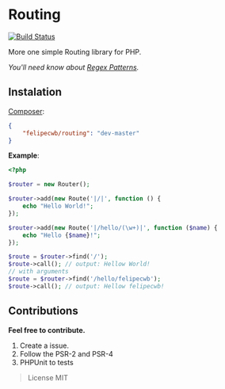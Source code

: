Routing
=======

[![Build Status](https://travis-ci.org/felipecwb/Routing.svg?branch=develop)](https://travis-ci.org/felipecwb/Routing)

More one simple Routing library for PHP.

*You'll need know about [Regex Patterns](http://php.net/manual/en/pcre.pattern.php).*

## Instalation
[Composer](https://packagist.org/packages/felipecwb/routing):
```json
{
    "felipecwb/routing": "dev-master"
}
```

**Example**:
```php
<?php

$router = new Router();

$router->add(new Route('|/|', function () {
    echo "Hello World!";
});

$router->add(new Route('|/hello/(\w+)|', function ($name) {
    echo "Hello {$name}!";
});

$route = $router->find('/');
$route->call(); // output: Hellow World!
// with arguments
$route = $router->find('/hello/felipecwb');
$route->call(); // output: Hellow felipecwb!
```

## Contributions

**Feel free to contribute.**

1. Create a issue.
2. Follow the PSR-2 and PSR-4
3. PHPUnit to tests

> License MIT
